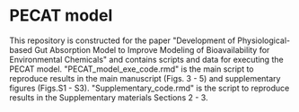 # PECAT model
This repository is constructed for the paper "Development of Physiological-based Gut Absorption Model to Improve Modeling of Bioavailability for Environmental Chemicals" and contains scripts and data for executing the PECAT model. "PECAT_model_exe_code.rmd" is the main script to reproduce results in the main manuscript (Figs. 3 - 5) and supplementary figures (Figs.S1 - S3). "Supplementary_code.rmd" is the script to reproduce results in the Supplementary materials Sections 2 - 3.
